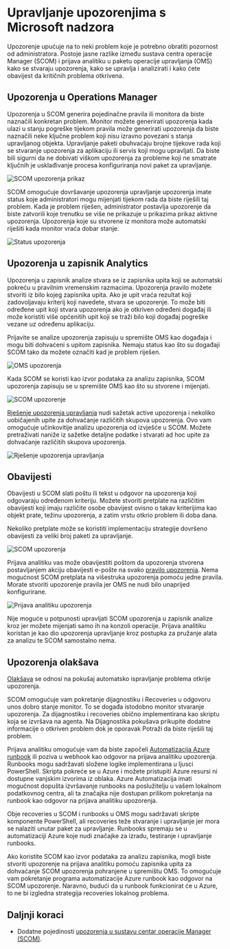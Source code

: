<properties 
   pageTitle="Upozorenje upravljanje u programu Microsoft nadzor proizvodi | Microsoft Azure"
   description="Upozorenje upućuje na to neki problem koje je potrebno obratiti pozornost od administratora.  U ovom se članku opisuje razlike u kako stvoriti i upravlja u sustavu centar operacije Manager (SCOM) i prijava analitiku upozorenja i sadrži korisni Savjeti za korištenje Proizvodi za upozorenja upravljanje strategije hibridnog rad." 
   services="operations-management-suite"
   documentationCenter=""
   authors="bwren"
   manager="jwhit"
   editor="tysonn" />
<tags 
   ms.service="operations-management-suite"
   ms.devlang="na"
   ms.topic="article"
   ms.tgt_pltfrm="na"
   ms.workload="infrastructure-services"
   ms.date="09/06/2016"
   ms.author="bwren" />

# <a name="managing-alerts-with-microsoft-monitoring"></a>Upravljanje upozorenjima s Microsoft nadzora 

Upozorenje upućuje na to neki problem koje je potrebno obratiti pozornost od administratora.  Postoje jasne razlike između sustava centra operacije Manager (SCOM) i prijava analitiku u paketu operacije upravljanja (OMS) kako se stvaraju upozorenja, kako se upravlja i analizirati i kako ćete obavijest da kritičnih problema otkrivena.

## <a name="alerts-in-operations-manager"></a>Upozorenja u Operations Manager
Upozorenja u SCOM generira pojedinačne pravila ili monitora da biste naznačili konkretan problem.  Monitor možete generirati upozorenja kada ulazi u stanju pogreške tijekom pravila može generirati upozorenja da biste naznačili neke ključne problem koji nisu izravno povezani s stanja upravljanog objekta.  Upravljanje paketi obuhvaćaju brojne tijekove rada koji se stvaranje upozorenja za aplikaciju ili servis koji mogu upravljati.  Da biste bili sigurni da ne dobivati viškom upozorenja za probleme koji ne smatrate ključnih je usklađivanje procesa konfiguriranja novi paket za upravljanje.

![SCOM upozorenja prikaz](media/operations-management-suite-monitoring-alerts/scom-alert-view.png)

SCOM omogućuje dovršavanje upozorenja upravljanje upozorenja imate status koje administratori mogu mijenjati tijekom rada da biste riješili taj problem.  Kada je problem riješen, administrator postavlja upozorenje da biste zatvorili koje trenutku se više ne prikazuje u prikazima prikaz aktivne upozorenja.  Upozorenja koje su stvorene iz monitora može automatski riješiti kada monitor vraća dobar stanje.

![Status upozorenja](media/operations-management-suite-monitoring-alerts/scom-alert-status.png)

## <a name="alerts-in-log-analytics"></a>Upozorenja u zapisnik Analytics
Upozorenja u zapisnik analize stvara se iz zapisnika upita koji se automatski pokreću u pravilnim vremenskim razmacima.  Upozorenja pravilo možete stvoriti iz bilo kojeg zapisnika upita.  Ako je upit vraća rezultat koji zadovoljavaju kriterij koji navedete, stvara se upozorenje.  To može biti određene upit koji stvara upozorenja ako je otkriven određeni događaj ili može koristiti više općenitih upit koji se traži bilo koji događaj pogreške vezane uz određenu aplikaciju.

Prijavite se analize upozorenja zapisuju u spremište OMS kao događaja i mogu biti dohvaćeni s upitom zapisnika.  Nemaju status kao što su događaji SCOM tako da možete označiti kad je problem riješen.

![OMS upozorenja](media/operations-management-suite-monitoring-alerts/oms-alert.png)

Kada SCOM se koristi kao izvor podataka za analizu zapisnika, SCOM upozorenja zapisuju se u spremište OMS kao što su stvorene i mijenjati.  

![SCOM upozorenje](media/operations-management-suite-monitoring-alerts/scom-alert.png)

[Rješenje upozorenja upravljanja](http://technet.microsoft.com/library/mt484092.aspx) nudi sažetak active upozorenja i nekoliko uobičajenih upite za dohvaćanje različitih skupova upozorenja.  Ovo vam omogućuje učinkovitije analizu upozorenja od izvješće u SCOM.  Možete pretraživati naniže iz sažetke detaljne podatke i stvarati ad hoc upite za dohvaćanje različitih skupova upozorenja.

![Rješenje upozorenja upravljanja](media/operations-management-suite-monitoring-alerts/alert-management.png)

## <a name="notifications"></a>Obavijesti
Obavijesti u SCOM slati poštu ili tekst u odgovor na upozorenja koji odgovaraju određenom kriteriju.  Možete stvoriti pretplate na različitim obavijesti koji imaju različite osobe obavijest ovisno o takav kriterijima kao objekt prate, težinu upozorenja, a zatim vrstu otkrio problem ili doba dana.

Nekoliko pretplate može se koristiti implementaciju strategije dovršeno obavijesti za veliki broj paketi za upravljanje.

![SCOM upozorenja](media/operations-management-suite-monitoring-alerts/alerts-overview-scom.png)

Prijava analitiku vas može obavijestiti poštom da upozorenja stvorena postavljanjem akciju obavijesti e-pošte na svako [pravilo upozorenja](http://technet.microsoft.com/library/mt614775.aspx).  Nema mogućnost SCOM pretplata na višestruka upozorenja pomoću jedne pravila.  Morate stvoriti upozorenje pravila jer OMS ne nudi bilo unaprijed konfigurirane.

![Prijava analitiku upozorenja](media/operations-management-suite-monitoring-alerts/alerts-overview-oms.png)

Nije moguće u potpunosti upravljati SCOM upozorenja u zapisnik analize kroz jer možete mijenjati samo ih na konzoli operacije.  Prijava analitiku koristan je kao dio upozorenja upravljanje kroz postupka za pružanje alata za analizu te SCOM samostalno nema.

## <a name="alert-remediation"></a>Upozorenja olakšava
[Olakšava](http://technet.microsoft.com/library/mt614775.aspx) se odnosi na pokušaj automatsko ispravljanje problema otkrije upozorenja.
  
SCOM omogućuje vam pokretanje dijagnostiku i Recoveries u odgovoru unos dobro stanje monitor.  To se događa istodobno monitor stvaranje upozorenja.  Za dijagnostiku i recoveries obično implementirana kao skriptu koja se izvršava na agenta.  Na Dijagnostika pokušava prikupite dodatne informacije o otkriven problem dok je oporavak Potraži da biste riješili taj problem.

Prijava analitiku omogućuje vam da biste započeli [Automatizacija Azure runbook](https://azure.microsoft.com/documentation/services/automation/) ili poziva u webhook kao odgovor na prijava analitiku upozorenja.  Runbooks mogu sadržavati složene logike implementirana u ljusci PowerShell.  Skripta pokreće se u Azure i možete pristupiti Azure resursi ni dostupne vanjskim izvorima iz oblaka.  Azure Automatizacija imati mogućnost dopušta izvršavanje runbooks na poslužitelju u vašem lokalnom podatkovnog centra, ali ta značajka nije dostupan prilikom pokretanja na runbook kao odgovor na prijava analitiku upozorenja.

Obje recoveries u SCOM i runbooks u OMS mogu sadržavati skripte komponente PowerShell, ali recoveries teže stvaranje i upravljanje jer mora se nalaziti unutar paket za upravljanje.  Runbooks spremaju se u automatizaciji Azure koje nudi značajke za izradu, testiranje i upravljanje runbooks.

Ako koristite SCOM kao izvor podataka za analizu zapisnika, mogli biste stvoriti upozorenje na prijava analitiku pomoću zapisnika upita za dohvaćanje SCOM upozorenja pohranjene u spremištu OMS.  To omogućuje vam pokretanje programa automatizacije Azure runbook kao odgovor na SCOM upozorenje.  Naravno, budući da u runbook funkcionirat će u Azure, to ne bi izgledna strategija recoveries lokalnog problema.

## <a name="next-steps"></a>Daljnji koraci

- Dodatne pojedinosti [upozorenja u sustavu centar operacije Manager (SCOM)](https://technet.microsoft.com/library/hh212913.aspx).